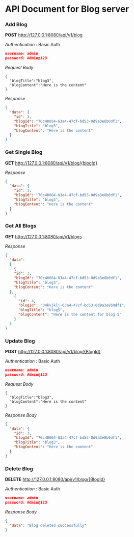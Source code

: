 # API Document for Blog server 

### Add Blog
  
**POST** http://127.0.0.1:8080/api/v1/blog

*Authentication* : Basic Auth
```json
username: admin
password: Admin@123
```
  
  *Request Body*
  ```
  {
    "blogTitle":"blog3",
    "blogContent":"Here is the content"
}
  ```
*Response*
```json
{
  "data": {
    "id": 3,
    "blogId": "70c40064-63a4-47cf-bd53-0d9a3e8b0df1",
    "blogTitle": "blog3",
    "blogContent": "Here is the content"
  }
}
```

### Get Single Blog

**GET** http://127.0.0.1:8080/api/v1/blog/{blogId}

*Response*
```json
{
  "data": {
    "id": 3,
    "blogId": "70c40064-63a4-47cf-bd53-0d9a3e8b0df1",
    "blogTitle": "blog3",
    "blogContent": "Here is the content"
  }
}
```

### Get All Blogs

**GET** http://127.0.0.1:8080/api/v1/blogs

*Response*
```json
{
  "data": 
  [
    {
    "id": 3,
    "blogId": "70c40064-63a4-47cf-bd53-0d9a3e8b0df1",
    "blogTitle": "blog3",
    "blogContent": "Here is the content"
  },
    {
      "id": 4,
      "blogId": "34kkjklj-63a4-47cf-bd53-0d9a3e8b0df1",
      "blogTitle": "blog5",
      "blogContent": "Here is the content for blog 5"
    }
  ]
}
```

### Update Blog

**POST** http://127.0.0.1:8080/api/v1/blog/{BlogId}

*Authentication* : Basic Auth
```json
username: admin
password: Admin@123
```

*Request Body*
  ```
  {
    "blogTitle":"blog3",
    "blogContent":"Here is the content"
}
  ```
*Response Body*
```json
{
  "data": {
    "id": 3,
    "blogId": "70c40064-63a4-47cf-bd53-0d9a3e8b0df1",
    "blogTitle": "blog3",
    "blogContent": "Here is the content"
  }
}
```


### Delete Blog
**DELETE** http://127.0.0.1:8080/api/v1/blog/{BlogId}

*Authentication* : Basic Auth
```json
username: admin
password: Admin@123
```

*Response Body*
```json
{
  "data": "Blog deleted successfully"
}
```